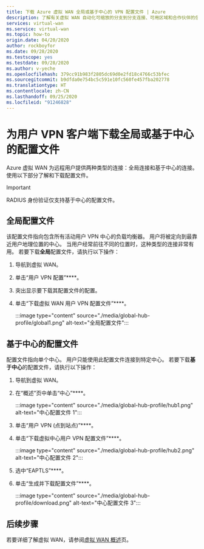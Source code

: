 ```yaml
---
title: 下载 Azure 虚拟 WAN 全局或基于中心的 VPN 配置文件 | Azure
description: 了解有关虚拟 WAN 自动化可缩放的分支到分支连接、可用区域和合作伙伴的信息。
services: virtual-wan
ms.service: virtual-wan
ms.topic: how-to
origin.date: 04/20/2020
author: rockboyfor
ms.date: 09/28/2020
ms.testscope: yes
ms.testdate: 09/28/2020
ms.author: v-yeche
ms.openlocfilehash: 379cc91b983f2805dc69d0e2fd18c4766c53bfec
ms.sourcegitcommit: b9dfda0e754bc5c591e10fc560fe457fba202778
ms.translationtype: HT
ms.contentlocale: zh-CN
ms.lasthandoff: 09/25/2020
ms.locfileid: "91246828"
---
```

# <a name="download-a-global-or-hub-based-profile-for-user-vpn-clients"></a>为用户 VPN 客户端下载全局或基于中心的配置文件

Azure 虚拟 WAN 为远程用户提供两种类型的连接：全局连接和基于中心的连接。 使用以下部分了解和下载配置文件。 

> [!IMPORTANT]
> RADIUS 身份验证仅支持基于中心的配置文件。

## <a name="global-profile"></a>全局配置文件

该配置文件指向包含所有活动用户 VPN 中心的负载均衡器。 用户将被定向到最靠近用户地理位置的中心。 当用户经常前往不同的位置时，这种类型的连接非常有用。 若要下载**全局**配置文件，请执行以下操作：

1. 导航到虚拟 WAN。
2. 单击“用户 VPN 配置”****。
3. 突出显示要下载其配置文件的配置。
4. 单击“下载虚拟 WAN 用户 VPN 配置文件”****。

    :::image type="content" source="./media/global-hub-profile/global1.png" alt-text="全局配置文件":::

## <a name="hub-based-profile"></a>基于中心的配置文件

配置文件指向单个中心。 用户只能使用此配置文件连接到特定中心。 若要下载**基于中心**的配置文件，请执行以下操作：

1. 导航到虚拟 WAN。
2. 在“概述”页中单击“中心”****。

    :::image type="content" source="./media/global-hub-profile/hub1.png" alt-text="中心配置文件 1":::
3. 单击“用户 VPN (点到站点)”****。
4. 单击“下载虚拟中心用户 VPN 配置文件”****。

    :::image type="content" source="./media/global-hub-profile/hub2.png" alt-text="中心配置文件 2":::
5. 选中“EAPTLS”****。
6. 单击“生成并下载配置文件”****。

    :::image type="content" source="./media/global-hub-profile/download.png" alt-text="中心配置文件 3":::

## <a name="next-steps"></a>后续步骤

若要详细了解虚拟 WAN，请参阅[虚拟 WAN 概述](virtual-wan-about.md)页。

<!-- Update_Description: update meta properties, wording update, update link -->
